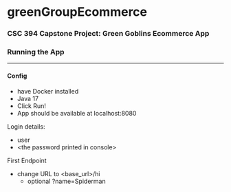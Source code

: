 # greenGroupEcommerce
### CSC 394 Capstone Project: Green Goblins Ecommerce App

### Running the App
---
#### Config
- have Docker installed
- Java 17
- Click Run!
- App should be available at localhost:8080

Login details:
- user
- \<the password printed in console>

First Endpoint
- change URL to \<base_url>/hi
  - optional ?name=Spiderman

